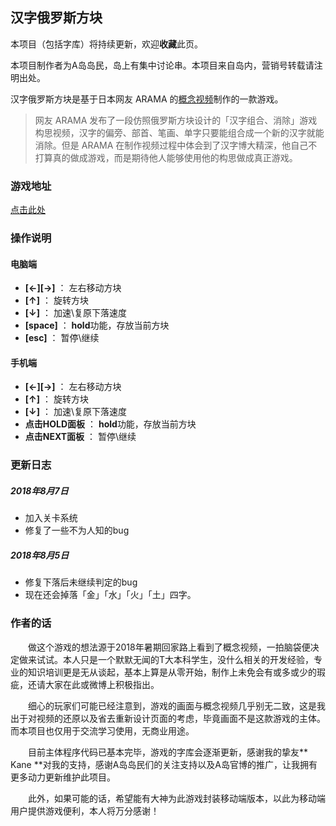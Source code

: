 汉字俄罗斯方块
---
本项目（包括字库）将持续更新，欢迎**收藏**此页。

本项目制作者为A岛岛民，岛上有集中讨论串。本项目来自岛内，营销号转载请注明出处。

汉字俄罗斯方块是基于日本网友 ARAMA 的[概念视频](http://www.acgdoge.net/archives/28826)制作的一款游戏。

> 网友 ARAMA 发布了一段仿照俄罗斯方块设计的「汉字组合、消除」游戏构思视频，汉字的偏旁、部首、笔画、单字只要能组合成一个新的汉字就能消除。但是 ARAMA 在制作视频过程中体会到了汉字博大精深，他自己不打算真的做成游戏，而是期待他人能够使用他的构思做成真正游戏。


### 游戏地址

[点击此处](https://terryyoung518.github.io/ChineseTetris/ChineseTetris.html)


### 操作说明
#### 电脑端
* **[←][→]** ： 左右移动方块
* **[↑]** ： 旋转方块
* **[↓]** ： 加速\复原下落速度
* **[space]** ： **hold**功能，存放当前方块
* **[esc]** ： 暂停\继续
#### 手机端
* **[←][→]** ： 左右移动方块
* **[↑]** ： 旋转方块
* **[↓]** ： 加速\复原下落速度
* **点击HOLD面板** ： **hold**功能，存放当前方块
* **点击NEXT面板** ： 暂停\继续

### 更新日志

##### 2018年8月7日

* 加入关卡系统
* 修复了一些不为人知的bug

##### 2018年8月5日

* 修复下落后未继续判定的bug
* 现在还会掉落「金」「水」「火」「土」四字。

### 作者的话

　　做这个游戏的想法源于2018年暑期回家路上看到了概念视频，一拍脑袋便决定做来试试。本人只是一个默默无闻的T大本科学生，没什么相关的开发经验，专业的知识培训更是无从谈起，基本上算是从零开始，制作上未免会有或多或少的瑕疵，还请大家在此或微博上积极指出。

　　细心的玩家们可能已经注意到，游戏的画面与概念视频几乎别无二致，这是我出于对视频的还原以及省去重新设计页面的考虑，毕竟画面不是这款游戏的主体。而本项目也仅用于交流学习使用，无商业用途。

　　目前主体程序代码已基本完毕，游戏的字库会逐渐更新，感谢我的挚友** Kane **对我的支持，感谢A岛岛民们的关注支持以及A岛官博的推广，让我拥有更多动力更新维护此项目。
  
　　此外，如果可能的话，希望能有大神为此游戏封装移动端版本，以此为移动端用户提供游戏便利，本人将万分感谢！